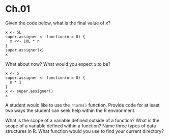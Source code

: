 # Ch.01
Given the code below, what is the final value of *x*?
```{r}
x <- 5L
super.assigner <- function(n = 8) {
  x <<- 10L * n
}
super.assigner(x)
x
```

What about now? What would you expect *x* to be?
```{r}
x <- 5
super.assigner <- function(n = 8) {
  n * 1
}
x <- super.assigner()
x
```

A student would like to use the `rnorm()` function. Provide code for at least two ways the student can seek help within the R environment.

What is the scope of a variable defined outside of a function?
What is the scope of a variable defined within a function?
Name three types of data structures in R.
What function would you use to find your current directory?


